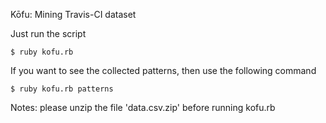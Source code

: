 Kōfu: Mining Travis-CI dataset

Just run the script

```
$ ruby kofu.rb
```

If you want to see the collected patterns, then use the following command

```
$ ruby kofu.rb patterns
```

Notes: please unzip the file 'data.csv.zip' before running kofu.rb 

